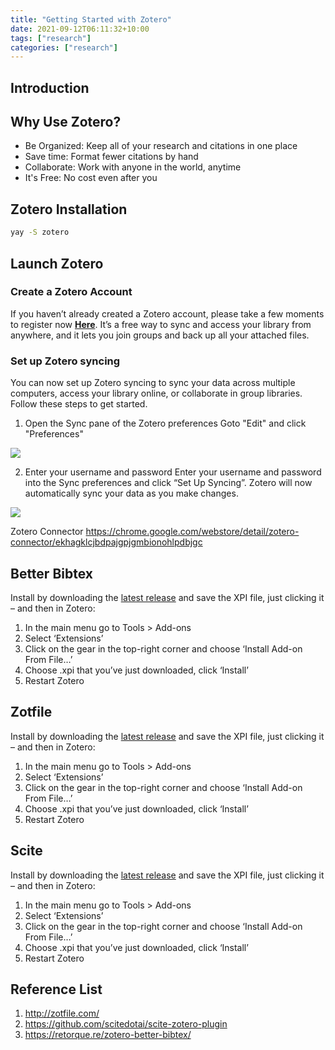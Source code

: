 ```yaml
---
title: "Getting Started with Zotero"
date: 2021-09-12T06:11:32+10:00
tags: ["research"]
categories: ["research"]
---
```

## Introduction

## Why Use Zotero?
+ Be Organized: Keep all of your research and citations in one place
+ Save time: Format fewer citations by hand
+ Collaborate: Work with anyone in the world, anytime 
+ It's Free: No cost even after you

## Zotero Installation

```bash
yay -S zotero
```

## Launch Zotero

### Create a Zotero Account
If you haven’t already created a Zotero account, please take a few moments to register now [**Here**](https://www.zotero.org/user/register). It’s a free way to sync and access your library from anywhere, and it lets you join groups and back up all your attached files.

### Set up Zotero syncing
You can now set up Zotero syncing to sync your data across multiple computers, access your library online, or collaborate in group libraries. Follow these steps to get started.

1. Open the Sync pane of the Zotero preferences
Goto "Edit" and click "Preferences"

![](https://res.cloudinary.com/dkvj6mo4c/image/upload/v1618958146/zotero/Wed_Apr_21_08_33_25_AM_AEST_2021_yoifbp.png)

2. Enter your username and password
Enter your username and password into the Sync preferences and click “Set Up Syncing”. Zotero will now automatically sync your data as you make changes.

![](https://res.cloudinary.com/dkvj6mo4c/image/upload/v1618958273/zotero/Wed_Apr_21_08_37_31_AM_AEST_2021_on28w2.png)

Zotero Connector
https://chrome.google.com/webstore/detail/zotero-connector/ekhagklcjbdpajgpjgmbionohlpdbjgc

## Better Bibtex
Install by downloading the [latest release](https://github.com/retorquere/zotero-better-bibtex/releases/tag/v5.4.29) and save the XPI file, just clicking it – and then in Zotero:

1. In the main menu go to Tools > Add-ons
2. Select ‘Extensions’
3. Click on the gear in the top-right corner and choose ‘Install Add-on From File…’
4. Choose .xpi that you’ve just downloaded, click ‘Install’
5. Restart Zotero

## Zotfile
Install by downloading the [latest release](https://github.com/jlegewie/zotfile/releases/)  and save the XPI file, just clicking it – and then in Zotero:

1. In the main menu go to Tools > Add-ons
2. Select ‘Extensions’
3. Click on the gear in the top-right corner and choose ‘Install Add-on From File…’
4. Choose .xpi that you’ve just downloaded, click ‘Install’
5. Restart Zotero


## Scite


Install by downloading the [latest release](https://github.com/scitedotai/scite-zotero-plugin/releases)  and save the XPI file, just clicking it – and then in Zotero:

1. In the main menu go to Tools > Add-ons
2. Select ‘Extensions’
3. Click on the gear in the top-right corner and choose ‘Install Add-on From File…’
4. Choose .xpi that you’ve just downloaded, click ‘Install’
5. Restart Zotero

## Reference List
1. http://zotfile.com/
2. https://github.com/scitedotai/scite-zotero-plugin
3. https://retorque.re/zotero-better-bibtex/







